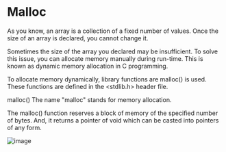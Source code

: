 # Malloc

As you know, an array is a collection of a fixed number of values. Once the size of an array is declared, you cannot change it.

Sometimes the size of the array you declared may be insufficient. To solve this issue, you can allocate memory manually during run-time. This is known as dynamic memory allocation in C programming.

To allocate memory dynamically, library functions are malloc() is used. These functions are defined in the <stdlib.h> header file.

malloc() The name "malloc" stands for memory allocation.

The malloc() function reserves a block of memory of the specified number of bytes. And, it returns a pointer of void which can be casted into pointers of any form.

![image](https://user-images.githubusercontent.com/125429608/234447867-c54264ae-b782-49dd-9331-4cd24171553a.png)

